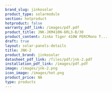 ```yaml
---
brand_slug: jinkosolar
product_type: solarmodule
section: hotproduct
hotproduct: false
warranty_pdf_link: /images/pdf.pdf
product_title: JNK-JKM410N-6RL3-B/30
product_content: Jinko Tiger 410W PERCMono T...
draft: true
layout: solar-panels-details
title: JNK-2
product_brand: jinkosolar
datasheet_pdf_link: /files/pdf/jnk-2.pdf
installation_pdf_link: /images/pdf.pdf
image: /images/jnk-2.png
icon_image: /images/hot.png
product_price: NA
type: products
---
```


